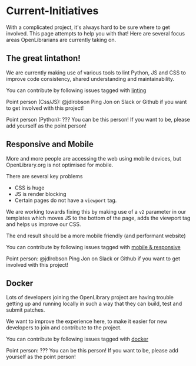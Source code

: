 # Current-Initiatives

With a complicated project, it's always hard to be sure where to get involved. This page attempts to help you with that! Here are several focus areas OpenLibrarians are currently taking on.

## The great lintathon!

We are currently making use of various tools to lint Python, JS and CSS to improve code consistency, shared understanding and maintainability.

You can contribute by following issues tagged with [linting](https://github.com/internetarchive/openlibrary/issues?q=is%3Aopen+is%3Aissue+label%3ALinting)

Point person \(Css/JS\): @jdlrobson Ping Jon on Slack or Github if you want to get involved with this project!

Point person \(Python\): ??? You can be this person! If you want to be, please add yourself as the point person!

## Responsive and Mobile

More and more people are accessing the web using mobile devices, but OpenLibrary.org is not optimised for mobile.

There are several key problems

* CSS is huge
* JS is render blocking
* Certain pages do not have a `viewport` tag.

We are working towards fixing this by making use of a `v2` parameter in our templates which moves JS to the bottom of the page, adds the viewport tag and helps us improve our CSS.

The end result should be a more mobile friendly \(and performant website\)

You can contribute by following issues tagged with [mobile & responsive](https://github.com/internetarchive/openlibrary/issues?q=is%3Aopen+is%3Aissue+label%3A%22mobile+%26+responsive%22)

Point person: @jdlrobson Ping Jon on Slack or Github if you want to get involved with this project!

## Docker

Lots of developers joining the OpenLibrary project are having trouble getting up and running locally in such a way that they can build, test and submit patches.

We want to improve the experience here, to make it easier for new developers to join and contribute to the project.

You can contribute by following issues tagged with [docker](https://github.com/internetarchive/openlibrary/issues?q=is%3Aopen+is%3Aissue+label%3Adocker)

Point person: ??? You can be this person! If you want to be, please add yourself as the point person!

